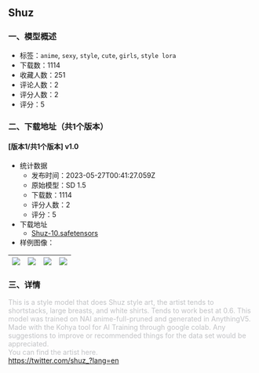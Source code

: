 ## Shuz
### 一、模型概述

- 标签：`anime`, `sexy`, `style`, `cute`, `girls`, `style lora`
- 下载数：1114
- 收藏人数：251
- 评论人数：2
- 评分人数：2
- 评分：5

### 二、下载地址（共1个版本）

#### [版本1/共1个版本] v1.0

- 统计数据
  - 发布时间：2023-05-27T00:41:27.059Z
  - 原始模型：SD 1.5
  - 下载数：1114
  - 评分人数：2
  - 评分：5
- 下载地址
  - [Shuz-10.safetensors](https://civitai.com/api/download/models/81073)
- 样例图像：

| <img src="https://image.civitai.com/xG1nkqKTMzGDvpLrqFT7WA/2685d9e8-c7fc-4083-91b5-532c11a9692b/width=450/910755.jpeg" /> | <img src="https://image.civitai.com/xG1nkqKTMzGDvpLrqFT7WA/2c13fbe6-a264-47e6-bc43-b92c2c1d80fe/width=450/911240.jpeg" /> | <img src="https://image.civitai.com/xG1nkqKTMzGDvpLrqFT7WA/a1af519f-9e8c-4808-b644-fac92fb5cd05/width=450/910756.jpeg" /> | <img src="https://image.civitai.com/xG1nkqKTMzGDvpLrqFT7WA/97215f03-0901-4343-8a70-f10e8a720f6c/width=450/915268.jpeg" /> |
| ---- | ---- | ---- | ---- |


### 三、详情
<p><span style="color:rgb(193, 194, 197)">This is a style model that does Shuz style art, the artist tends to shortstacks, large breasts, and white shirts. Tends to work best at 0.6. This model was trained on NAI anime-full-pruned and generated in AnythingV5. Made with the Kohya tool for AI Training through google colab. Any suggestions to improve or recommended things for the data set would be appreciated.</span><br /><span style="color:rgb(193, 194, 197)">You can find the artist here. </span><br /><a target="_blank" rel="ugc" href="https://twitter.com/shuz_?lang=en">https://twitter.com/shuz_?lang=en</a></p>